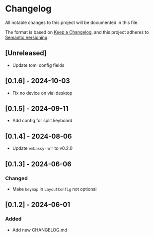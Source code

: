 # Changelog

All notable changes to this project will be documented in this file.

The format is based on [Keep a Changelog](https://keepachangelog.com/en/1.1.0/),
and this project adheres to [Semantic Versioning](https://semver.org/spec/v2.0.0.html).

## [Unreleased]

- Update toml config fields

## [0.1.6] - 2024-10-03

- Fix no device on vial desktop

## [0.1.5] - 2024-09-11

- Add config for split keyboard

## [0.1.4] - 2024-08-06

- Update `embassy-nrf` to v0.2.0

## [0.1.3] - 2024-06-06

### Changed

- Make `keymap` in `LayoutConfig` not optional

## [0.1.2] - 2024-06-01

### Added

- Add new CHANGELOG.md
